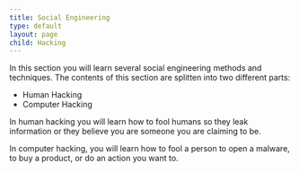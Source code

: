 ```yaml
---
title: Social Engineering
type: default
layout: page
child: Hacking
---
```


In this section you will learn several social engineering methods and
techniques. The contents of this section are splitten into two different parts:

- Human Hacking
- Computer Hacking

In human hacking you will learn how to fool humans so they leak information or
they believe you are someone you are claiming to be.

In computer hacking, you will learn how to fool a person to open a malware, to
buy a product, or do an action you want to.
